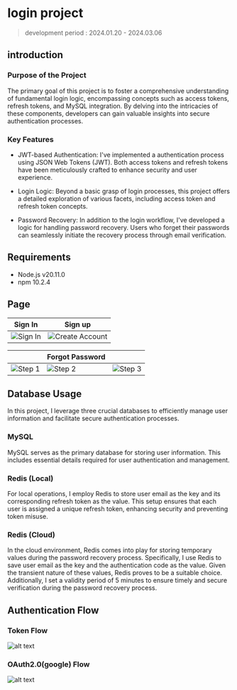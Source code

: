 # login project
> development period : 2024.01.20 - 2024.03.06

## introduction
### Purpose of the Project
The primary goal of this project is to foster a comprehensive understanding of fundamental login logic, encompassing concepts such as access tokens, refresh tokens, and MySQL integration. By delving into the intricacies of these components, developers can gain valuable insights into secure authentication processes.

### Key Features
- JWT-based Authentication: I've implemented a authentication process using JSON Web Tokens (JWT). Both access tokens and refresh tokens have been meticulously crafted to enhance security and user experience.

- Login Logic: Beyond a basic grasp of login processes, this project offers a detailed exploration of various facets, including access token and refresh token concepts.

- Password Recovery: In addition to the login workflow, I've developed a logic for handling password recovery. Users who forget their passwords can seamlessly initiate the recovery process through email verification.

## Requirements
- Node.js v20.11.0
- npm 10.2.4

## Page

| Sign In             | Sign up       |
|---------------------|----------------------|
| ![Sign In](signin.png) | ![Create Account](signup.png) |

|| Forgot Password|                      |
|---------------------|----------------------|----------------------|
| ![Step 1](enterEmail.png) | ![Step 2](enterCode.png) | ![Step 3](resetPassword.png) |

## Database Usage
In this project, I leverage three crucial databases to efficiently manage user information and facilitate secure authentication processes.

### MySQL
MySQL serves as the primary database for storing user information. This includes essential details required for user authentication and management.

### Redis (Local)
For local operations, I employ Redis to store user email as the key and its corresponding refresh token as the value. This setup ensures that each user is assigned a unique refresh token, enhancing security and preventing token misuse.

### Redis (Cloud)
In the cloud environment, Redis comes into play for storing temporary values during the password recovery process. Specifically, I use Redis to save user email as the key and the authentication code as the value. Given the transient nature of these values, Redis proves to be a suitable choice. Additionally, I set a validity period of 5 minutes to ensure timely and secure verification during the password recovery process.

## Authentication Flow
### Token Flow
![alt text](tokenFlow.png)
### OAuth2.0(google) Flow
![alt text](oauthFlow.png)
